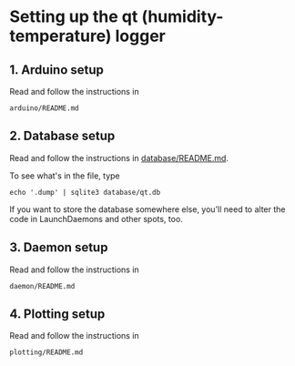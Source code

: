 # Setting up the qt (humidity-temperature) logger

## 1. Arduino setup

Read and follow the instructions in

    arduino/README.md

## 2. Database setup

Read and follow the instructions in [database/README.md](database/README.md).

To see what's in the file, type

    echo '.dump' | sqlite3 database/qt.db 

If you want to store the database somewhere else, you'll need to alter the code
in LaunchDaemons and other spots, too.

## 3. Daemon setup

Read and follow the instructions in

    daemon/README.md


## 4. Plotting setup

Read and follow the instructions in

    plotting/README.md

